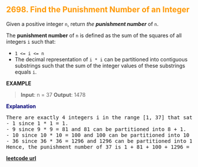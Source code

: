 <h2 style="color:#F90;">2698. Find the Punishment Number of an Integer</h2>

Given a positive integer `n`, return _the **punishment number**_ of `n`.

The **punishment number** of `n` is defined as the sum of the squares of all integers `i` such that:

-   `1 <= i <= n`
-   The decimal representation of `i * i` can be partitioned into contiguous substrings such that the sum of the integer values of these substrings equals `i`.

**EXAMPLE**
>**Input**: n = 37
**Output**: 1478

<p style="color:#007;">
<b>Explanation</b><br>
<pre>
There are exactly 4 integers i in the range [1, 37] that satisfy the conditions in the statement:
- 1 since 1 * 1 = 1. 
- 9 since 9 * 9 = 81 and 81 can be partitioned into 8 + 1. 
- 10 since 10 * 10 = 100 and 100 can be partitioned into 10 + 0. 
- 36 since 36 * 36 = 1296 and 1296 can be partitioned into 1 + 29 + 6.
Hence, the punishment number of 37 is 1 + 81 + 100 + 1296 = 1478
</pre>
</p>

**[leetcode url](https://leetcode.com/problems/find-the-punishment-number-of-an-integer/description)**
